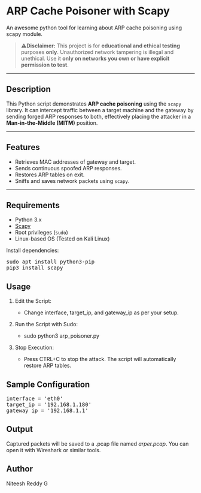 # ARP Cache Poisoner with Scapy
An awesome python tool for learning about ARP cache poisoning using scapy module. 

> ⚠**Disclaimer:** This project is for **educational and ethical testing** purposes **only**. Unauthorized network tampering is illegal and unethical. Use it **only on networks you own or have explicit permission to test**.

---

## Description

This Python script demonstrates **ARP cache poisoning** using the `scapy` library. It can intercept traffic between a target machine and the gateway by sending forged ARP responses to both, effectively placing the attacker in a **Man-in-the-Middle (MITM)** position.

---

## Features

- Retrieves MAC addresses of gateway and target.
- Sends continuous spoofed ARP responses.
- Restores ARP tables on exit.
- Sniffs and saves network packets using `scapy`.

---

## Requirements

- Python 3.x
- [Scapy](https://scapy.readthedocs.io/en/latest/)
- Root privileges (`sudo`)
- Linux-based OS (Tested on Kali Linux)

Install dependencies:
<pre>sudo apt install python3-pip
pip3 install scapy</pre>


## Usage
  1. Edit the Script:
     - Change interface, target_ip, and gateway_ip as per your setup.

  2. Run the Script with Sudo:
     - sudo python3 arp_poisoner.py
  3. Stop Execution:
     - Press CTRL+C to stop the attack. The script will automatically restore ARP tables.

## Sample Configuration
<pre>interface = 'eth0'
target_ip = '192.168.1.180'
gateway_ip = '192.168.1.1'</pre>

## Output
  Captured packets will be saved to a .pcap file named _arper.pcap_. You can open it with Wireshark or similar tools.

## Author
  Niteesh Reddy G
